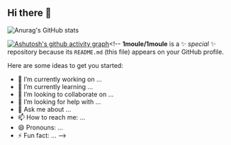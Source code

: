 ## Hi there 👋
![Anurag's GitHub stats](https://github-readme-stats.vercel.app/api?username=1moule&show_icons=true&theme=transparent)

[![Ashutosh's github activity graph](https://github-readme-activity-graph.vercel.app/graph?username=1moule&theme=dracula)](https://github.com/ashutosh00710/github-readme-activity-graph)<!--
**1moule/1moule** is a ✨ _special_ ✨ repository because its `README.md` (this file) appears on your GitHub profile.

Here are some ideas to get you started:

- 🔭 I’m currently working on ...
- 🌱 I’m currently learning ...
- 👯 I’m looking to collaborate on ...
- 🤔 I’m looking for help with ...
- 💬 Ask me about ...
- 📫 How to reach me: ...
- 😄 Pronouns: ...
- ⚡ Fun fact: ...
-->
